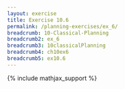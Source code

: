 ```yaml
---
layout: exercise
title: Exercise 10.6
permalink: /planning-exercises/ex_6/
breadcrumb: 10-Classical-Planning
breadcrumb2: ex_6
breadcrumb3: 10classicalPlanning
breadcrumb4: ch10ex6
breadcrumb5: ex10.6
---
```


{% include mathjax_support %}

